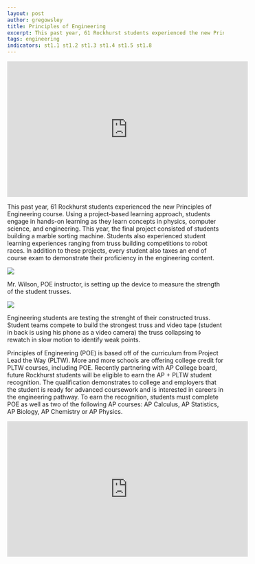 ```yaml
---
layout: post
author: gregowsley
title: Principles of Engineering
excerpt: This past year, 61 Rockhurst students experienced the new Principles of Engineering course. Future Rockhurst students will be eligible to earn the AP + PLTW student recognition.
tags: engineering
indicators: st1.1 st1.2 st1.3 st1.4 st1.5 st1.8
---
```


<center><iframe width="560" height="315" src="https://www.youtube.com/embed/-WTYPRduMP4" frameborder="0" allow="autoplay; encrypted-media" allowfullscreen></iframe></center>

This past year, 61 Rockhurst students experienced the new Principles of Engineering course. Using a project-based learning approach, students engage in hands-on learning as they learn concepts in physics, computer science, and engineering. This year, the final project consisted of students building a marble sorting machine. Students also experienced student learning experiences ranging from truss building competitions to robot races. In addition to these projects, every student also taxes an end of course exam to demonstrate their proficiency in the engineering content.


<div class="flex-wrapper">
  <div class="x1"><img src="{{ site.baseurl }}/img/Truss.JPG"></div>
</div>
<p class="caption">Mr. Wilson, POE instructor, is setting up the device to measure the strength of the student trusses. </p>

<div class="flex-wrapper">
  <div class="x1"><img src="{{ site.baseurl }}/img/Truss2.JPG"></div>
</div>
<p class="caption">Engineering students are testing the strenght of their constructed truss. Student teams compete to build the strongest truss and video tape (student in back is using his phone as a video camera) the truss collapsing to rewatch in slow motion to identify weak points. </p>

Principles of Engineering (POE) is based off of the curriculum from Project Lead the Way (PLTW). More and more schools are offering college credit for PLTW courses, including POE. Recently partnering with AP College board, future Rockhurst students will be eligible to earn the AP + PLTW student recognition. The qualification demonstrates to college and employers that the student is ready for advanced coursework and is interested in careers in the engineering pathway. To earn the recognition, students must complete POE as well as two of the following AP courses: AP Calculus, AP Statistics, AP Biology, AP Chemistry or AP Physics.

<center> <iframe width="560" height="315" src="https://www.youtube.com/embed/PK4n3cRIl30" frameborder="0" allow="autoplay; encrypted-media" allowfullscreen></iframe> <center>
